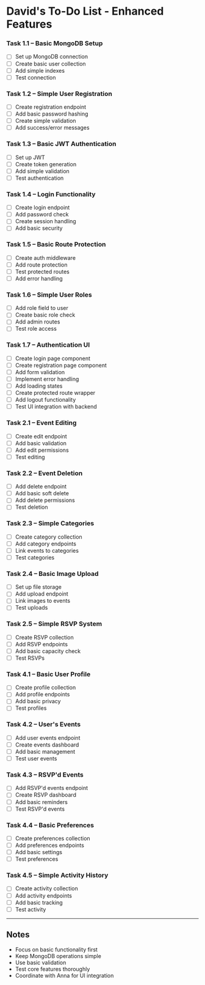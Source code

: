 # David's To-Do List - Enhanced Features

### Task 1.1 – Basic MongoDB Setup
- [ ] Set up MongoDB connection
- [ ] Create basic user collection
- [ ] Add simple indexes
- [ ] Test connection

### Task 1.2 – Simple User Registration
- [ ] Create registration endpoint
- [ ] Add basic password hashing
- [ ] Create simple validation
- [ ] Add success/error messages

### Task 1.3 – Basic JWT Authentication
- [ ] Set up JWT
- [ ] Create token generation
- [ ] Add simple validation
- [ ] Test authentication

### Task 1.4 – Login Functionality
- [ ] Create login endpoint
- [ ] Add password check
- [ ] Create session handling
- [ ] Add basic security

### Task 1.5 – Basic Route Protection
- [ ] Create auth middleware
- [ ] Add route protection
- [ ] Test protected routes
- [ ] Add error handling

### Task 1.6 – Simple User Roles
- [ ] Add role field to user
- [ ] Create basic role check
- [ ] Add admin routes
- [ ] Test role access

### Task 1.7 – Authentication UI
- [ ] Create login page component
- [ ] Create registration page component
- [ ] Add form validation
- [ ] Implement error handling
- [ ] Add loading states
- [ ] Create protected route wrapper
- [ ] Add logout functionality
- [ ] Test UI integration with backend

### Task 2.1 – Event Editing
- [ ] Create edit endpoint
- [ ] Add basic validation
- [ ] Add edit permissions
- [ ] Test editing

### Task 2.2 – Event Deletion
- [ ] Add delete endpoint
- [ ] Add basic soft delete
- [ ] Add delete permissions
- [ ] Test deletion

### Task 2.3 – Simple Categories
- [ ] Create category collection
- [ ] Add category endpoints
- [ ] Link events to categories
- [ ] Test categories

### Task 2.4 – Basic Image Upload
- [ ] Set up file storage
- [ ] Add upload endpoint
- [ ] Link images to events
- [ ] Test uploads

### Task 2.5 – Simple RSVP System
- [ ] Create RSVP collection
- [ ] Add RSVP endpoints
- [ ] Add basic capacity check
- [ ] Test RSVPs

### Task 4.1 – Basic User Profile
- [ ] Create profile collection
- [ ] Add profile endpoints
- [ ] Add basic privacy
- [ ] Test profiles

### Task 4.2 – User's Events
- [ ] Add user events endpoint
- [ ] Create events dashboard
- [ ] Add basic management
- [ ] Test user events

### Task 4.3 – RSVP'd Events
- [ ] Add RSVP'd events endpoint
- [ ] Create RSVP dashboard
- [ ] Add basic reminders
- [ ] Test RSVP'd events

### Task 4.4 – Basic Preferences
- [ ] Create preferences collection
- [ ] Add preferences endpoints
- [ ] Add basic settings
- [ ] Test preferences

### Task 4.5 – Simple Activity History
- [ ] Create activity collection
- [ ] Add activity endpoints
- [ ] Add basic tracking
- [ ] Test activity

---

## Notes
- Focus on basic functionality first
- Keep MongoDB operations simple
- Use basic validation
- Test core features thoroughly
- Coordinate with Anna for UI integration 
